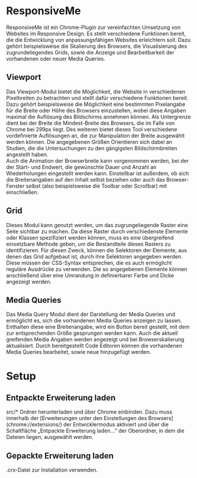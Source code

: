 # ResponsiveMe
ResponsiveMe ist ein Chrome-Plugin zur vereinfachten Umsetzung von Websites im Responsive Design.
Es stellt verschiedene Funktionen bereit, die die Entwicklung von anpassungsfähigen Websites erleichtern soll. 
Dazu gehört beispielsweise die Skalierung des Browsers, die Visualisierung des zugrundeliegendes Grids, sowie die Anzeige und Bearbeitbarkeit der vorhandenen oder neuer Media Queries.

## Viewport
Das Viewport-Modul bietet die Möglichkeit, die Website in verschiedenen Pixelbreiten zu betrachten und stellt dafür verschiedene Funktionen bereit.
Dazu gehört beispielsweise die Möglichkeit eine bestimmten Pixelangabe für die Breite oder Höhe des Browsers einzustellen, wobei diese Angaben maximal die Auflösung des Bildschirms annehmen können. Als Untergrenze dient bei der Breite die Mindest-Breite des Browsers, die im Falle von Chrome bei 299px liegt.
Des weiteren bietet dieses Tool verschiedene vordefinierte Auflösungen an, die zur Manipulation der Breite ausgewählt werden können. Die angegebenen Größen Orientieren sich dabei an Studien, die die Untersuchungen zu den gängigsten Bildschirmbreiten angestellt haben.   
Auch die Animation der Browserbreite kann vorgenommen werden, bei der der Start- und Endwert, die gewünschte Dauer und Anzahl an Wiederholungen eingestellt werden kann.
Einstellbar ist außerdem, ob sich die Breitenangaben auf den Inhalt selbst beziehen oder auch das Browser-Fenster selbst (also beispielsweise die Toolbar oder Scrollbar) mit einschließen.

## Grid
Dieses Modul kann genutzt werden, um das zugrungeliegende Raster eine Seite sichtbar zu machen. Da diese Raster durch verschiedenste Elemente oder Klassen spezifiziert werden können, muss es eine übergreifend einsetzbare Methode geben, um die Bestandteile dieses Rasters zu identifizieren. Für diesen Zweck, können die Selektoren der Elemente, aus denen das Grid aufgebaut ist, durch ihre Selektoren angegeben werden. Diese müssen der CSS-Syntax entsprechen, die es auch ermöglicht reguläre Ausdrücke zu verwenden. Die so angegebenen Elemente können anschließend über eine Umrandung in definierbarer Farbe und Dicke angezeigt werden.

## Media Queries
Das Media Query Modul dient der Darstellung der Media Queries und ermöglicht es, sich die vorhandenen Media Queries anzeigen zu lassen. Enthalten diese eine Breitenangabe, wird ein Button bereit gestellt, mit dem zur entsprechenden Größe gesprungen werden kann. Auch die aktuell greifenden Media Angaben werden angezeigt und bei Browserskalierung aktualisiert. Durch bereitgestellt Code Editoren können die vorhandenen Media Queries bearbeitet, sowie neue hinzugefügt werden.

# Setup
## Entpackte Erweiterung laden
src/* Ordner herunterladen und über Chrome einbinden. 
Dazu muss innerhalb der [Erweiterungen unter den Einstellungen des Browsers] (chrome://extensions/) der Entwicklermodus aktiviert und über die Schaltfläche „Entpackte Erweiterung laden...“ der Oberordner, in dem die Dateien liegen, ausgewählt werden.

## Gepackte Erweiterung laden
.crx-Datei zur Installation verwenden.
